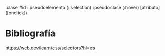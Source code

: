 .clase
\#id
::pseudoelemento (::selection)
:pseudoclase (:hover)
\[atributo] (\[onclick])

# Bibliografía
https://web.dev/learn/css/selectors?hl=es
